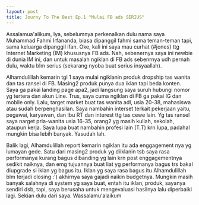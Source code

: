 ```yaml
---
layout: post
title: Journy To The Best Ep.1 "Mulai FB ads SERIUS"
---
```


Assalamua'alikum,
Iya, sebelumnya perkenalkan dulu nama saya Muhammad Fahmi Irfananda, biasa dipanggil fahmi sama teman-teman tapi, sama keluarga dipanggil ifan. Oke, kali ini saya mau curhat (#jones) ttg Internet Marketing (IM) khususnya FB ads. Nah, sebenernya saya ini newbie di dunia IM ini, dan untuk masalah ngiklan di FB ads sebenrnya udh pernah dulu, waktu blm serius (sekarang nyoba buat serius insyaallah). 

Alhamdulillah kemarin tgl 1 saya mulai ngiklanin produk dropship tas wanita dan tas ransel di FB. Masing2 produk punya dua iklan tapi beda konten. Saya ga pakai landing page apa2, jadi langsung saya suruh hubungi nomor yg tertera dan akun Line. Trus, saya cuma ngiklan di FB ga pakai IG dan mobile only. Lalu, target market buat tas wanita adl, usia 20-38, mahasiswa atau sudah berpenghasilan. Saya nambahin interset terkait pekerjaan yaitu, pegawai, karyawan, dan Ibu RT dan interest ttg tas cewe lain. Yg tas ransel saya narget pria-wanita usia 16-35, orang2 yg masih kuliah, sekolah, ataupun kerja. Saya lupa buat nambahin profesi lain (T.T) krn lupa, padahal mungkin bisa lebih banyak. Yasudah lah.

Balik lagi, Alhamdulillah report kemarin ngiklan itu ada enggagement nya yg lumayan gede. Satu dari masing2 produk yg diiklanin tsb saya rasa performanya kurang bagus dibanding yg lain krn post enggagementnya sedikit naiknya, dan emg tujuannya buat liat yg performanya bagus trs bakal diupgrade si iklan yg bagus itu. Iklan yg saya rasa bagus itu Alhamdulillah blm terjadi closing :') akhirnya saya gajadi naikin budgetnya. Mungkin masih banyak salahnya di system yg saya buat, entah itu iklan, produk, sayanya sendiri dsb, tapi, saya berusaha untuk mengevaluasi hasilnya lalu diperbaiki lagi. Sekian dulu dari saya.
Wassalamu'alaikum
